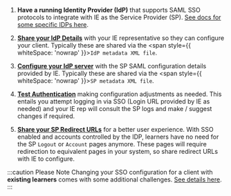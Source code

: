 1. **Have a running Identity Provider (IdP)** that supports SAML SSO protocols to integrate with IE as the Service Provider (SP). [See docs for some specific IDPs here](../introduction#sso-support).

2. **[Share your IdP Details](#configuring-the-sp)** with your IE representative so they can configure your client. Typically these are shared via the <span style={{ whiteSpace: 'nowrap' }}>`IdP metadata XML file`</span>.

3. **[Configure your IdP server](#configuring-the-idp)** with the SP SAML configuration details provided by IE. Typically these are shared via the <span style={{ whiteSpace: 'nowrap' }}>`SP metadata XML file`</span>.

4. **[Test Authentication](#testing)** making configuration adjustments as needed. This entails you attempt logging in via SSO (Login URL provided by IE as needed) and your IE rep will consult the SP logs and make / suggest changes if required.

5. **[Share your SP Redirect URLs](#redirects)** for a better user experience. With SSO enabled and accounts controlled by the IDP, learners have no need for the SP `Logout` or `Account` pages anymore. These pages will require redirection to equivalent pages in your system, so share redirect URLs with IE to configure.

:::caution Please Note
Changing your SSO configuration for a client with **existing learners** comes with some additional challenges. [See details here](../existing-learners).
:::
